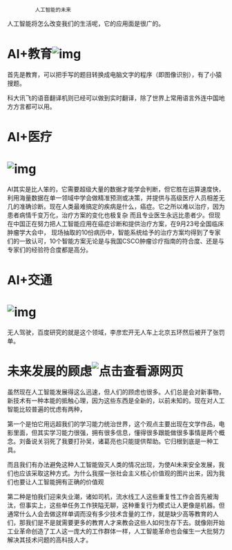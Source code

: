 
             人工智能的未来

人工智能将怎么改变我们的生活呢，它的应用面是很广的。

# AI+教育![img](https://gss0.bdstatic.com/94o3dSag_xI4khGkpoWK1HF6hhy/baike/c0%3Dbaike150%2C5%2C5%2C150%2C50/sign=5505f67507087bf469e15fbb93ba3c49/6a63f6246b600c33cfd417f61f4c510fd9f9a15b.jpg)

首先是教育，可以把手写的题目转换成电脑文字的程序（即图像识别），有了小猿搜题。

科大讯飞的语音翻译机则已经可以做到实时翻译，除了世界上常用语言外连中国地方方言都可以用。

# AI+医疗

# ![img](http://5b0988e595225.cdn.sohucs.com/images/20180923/3be01e0298ae4937b80bf319de3a98ce.jpeg)



​       AI其实是比人笨的，它需要超级大量的数据才能学会判断，但它胜在运算速度快，利用海量数据在单一领域中学会做精准预测或决策，并提供与高级医疗人员相差无几的准确诊断。现在人类最难搞定的疾病是什么，癌症。它之所以难以治疗，因为患者病情千变万化，治疗方案的变化也极复杂 而且专业医生永远比患者少。但现在中国正在努力把人工智能应用在癌症诊断和提供治疗方案，在9月23号全国临床肿瘤学大会中， 现场抽取的10份病历中，智能系统给予的治疗方案均得到了专家们的一致认可，10个智能方案无论是与我国CSCO肿瘤诊疗指南的符合度、还是与专家们的经验符合度都是高分。

# AI+交通

# ![img](http://5b0988e595225.cdn.sohucs.com/images/20170706/3fb49b9d9d5d4062a183cfadfc4f280c.png)

无人驾驶，百度研究的就是这个领域，李彦宏开无人车上北京五环然后被开了张罚单。

# 未来发展的顾虑![点击查看源网页](https://timgsa.baidu.com/timg?image&quality=80&size=b9999_10000&sec=1538920083&di=cb8699ac3de1a7e35512d2bb54c63ace&imgtype=jpg&er=1&src=http%3A%2F%2Fimgsrc.baidu.com%2Fimgad%2Fpic%2Fitem%2F0e2442a7d933c8959715377cdb1373f082020049.jpg)

虽然现在人工智能发展得这么迅速，但人们的顾虑也很多。人们总是会对新事物，新技术有一种本能的抵触心理，因为这些东西是全新的，以前未知的。现在对人工智能比较普遍的忧虑有两种，

第一个是怕它用远超我们的学习能力统治世界，这个观点主要出现在文学作品，电影里面，但其实学习能力很强，拥有很多信息，懂得很多跟能做很多事情是两个概念。刘备说关羽死了我要打孙吴，诸葛亮也只能提供帮助。它归根到底是一种工具。

而且我们有办法避免这种人工智能毁灭人类的情况出现，为使AI未来安全发展，我们也应该采取这种方式。为什么我摆一张社会主义核心价值观的图片出来，因为我们也要让人工智能拥有正确的价值观

第二种是怕我们迎来失业潮，诸如司机，流水线工人这些重复性工作会首先被淘汰，但事实上，这些单任务工作狭隘无聊，这种重复行为模式让人更像是机器。但通常什么人会去做这样单调而没有多少技术含量的工作，就是缺少高等教育的人们，那我们是不是就需要更多的教育人才来教会这些人如何生存下去。就像刚开始工业革命创造了工人这一庞大的工作群体一样，人工智能革命也会催生一大批努力解决其技术问题的高科技人才。

​    

